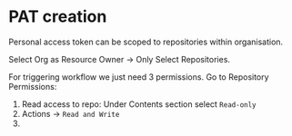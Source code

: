 # PAT creation

Personal access token can be scoped to repositories within organisation.

Select Org as Resource Owner -> Only Select Repositories.

For triggering workflow we just need 3 permissions. Go to Repository Permissions:

1. Read access to repo: Under Contents section select `Read-only` 
2. Actions -> `Read and Write`
3. 
